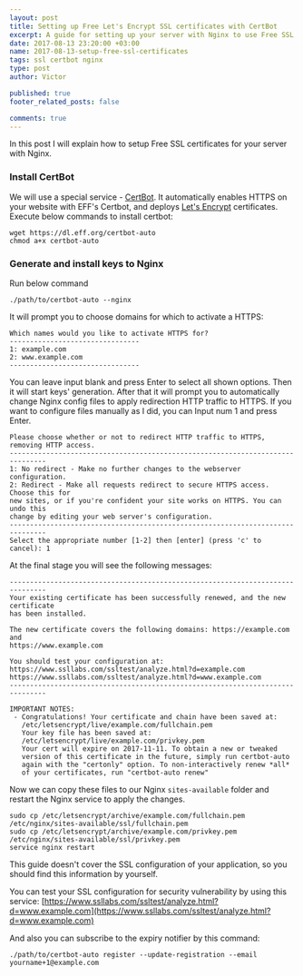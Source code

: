 ```yaml
---
layout: post
title: Setting up Free Let's Encrypt SSL certificates with CertBot
excerpt: A guide for setting up your server with Nginx to use Free SSL certificates
date: 2017-08-13 23:20:00 +03:00
name: 2017-08-13-setup-free-ssl-certificates
tags: ssl certbot nginx
type: post
author: Victor

published: true
footer_related_posts: false

comments: true
---
```


In this post I will explain how to setup Free SSL certificates for your server with Nginx.

### Install CertBot

We will use a special service - [CertBot](https://certbot.eff.org/). It automatically enables HTTPS on your website with EFF's Certbot, and deploys [Let's Encrypt](https://letsencrypt.org/) certificates. Execute below commands to install certbot:

```
wget https://dl.eff.org/certbot-auto
chmod a+x certbot-auto
```

### Generate and install keys to Nginx

Run below command

```
./path/to/certbot-auto --nginx
```

It will prompt you to choose domains for which to activate a HTTPS:

```
Which names would you like to activate HTTPS for?
--------------------------------
1: example.com
2: www.example.com
--------------------------------
```

You can leave input blank and press Enter to select all shown options. Then it will start keys' generation. After that it will prompt you to automatically change Nginx config files to  apply redirection HTTP traffic to HTTPS. If you want to configure files manually as I did, you can Input num 1 and press Enter.

```
Please choose whether or not to redirect HTTP traffic to HTTPS, removing HTTP access.
-------------------------------------------------------------------------------
1: No redirect - Make no further changes to the webserver configuration.
2: Redirect - Make all requests redirect to secure HTTPS access. Choose this for
new sites, or if you're confident your site works on HTTPS. You can undo this
change by editing your web server's configuration.
-------------------------------------------------------------------------------
Select the appropriate number [1-2] then [enter] (press 'c' to cancel): 1
```

At the final stage you will see the following messages:

```
-------------------------------------------------------------------------------
Your existing certificate has been successfully renewed, and the new certificate
has been installed.

The new certificate covers the following domains: https://example.com and
https://www.example.com

You should test your configuration at:
https://www.ssllabs.com/ssltest/analyze.html?d=example.com
https://www.ssllabs.com/ssltest/analyze.html?d=www.example.com
-------------------------------------------------------------------------------

IMPORTANT NOTES:
 - Congratulations! Your certificate and chain have been saved at:
   /etc/letsencrypt/live/example.com/fullchain.pem
   Your key file has been saved at:
   /etc/letsencrypt/live/example.com/privkey.pem
   Your cert will expire on 2017-11-11. To obtain a new or tweaked
   version of this certificate in the future, simply run certbot-auto
   again with the "certonly" option. To non-interactively renew *all*
   of your certificates, run "certbot-auto renew"

```

Now we can copy these files to our Nginx `sites-available` folder and restart the Nginx service to apply the changes.

```
sudo cp /etc/letsencrypt/archive/example.com/fullchain.pem /etc/nginx/sites-available/ssl/fullchain.pem
sudo cp /etc/letsencrypt/archive/example.com/privkey.pem /etc/nginx/sites-available/ssl/privkey.pem
service nginx restart
```

This guide doesn't cover the SSL configuration of your application, so you should find this information by yourself.

You can test your SSL configuration for security vulnerability by using this service:
[https://www.ssllabs.com/ssltest/analyze.html?d=www.example.com](https://www.ssllabs.com/ssltest/analyze.html?d=www.example.com)

And also you can subscribe to the expiry notifier by this command:
```
./path/to/certbot-auto register --update-registration --email yourname+1@example.com
```
